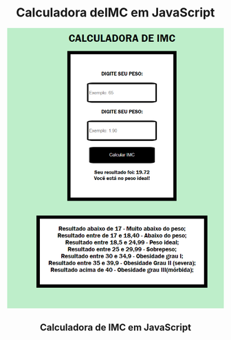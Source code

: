 <h1 align="center">Calculadora deIMC em JavaScript</h1>
<img src="modelo.PNG">
<h2 align="center">Calculadora de IMC em JavaScript</h2>
